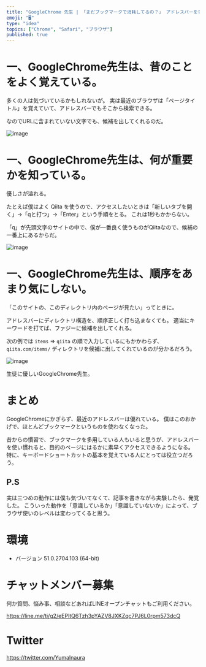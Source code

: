 ```yaml
---
title: "GoogleChrome 先生 | 「まだブックマークで消耗してるの？」 アドレスバーを多用すべき三つの理由"
emoji: "🖥"
type: "idea"
topics: ["Chrome", "Safari", "ブラウザ"]
published: true
---
```


# 一、GoogleChrome先生は、昔のことをよく覚えている。

多くの人は気づいているかもしれないが。
実は最近のブラウザは「ページタイトル」を覚えていて、アドレスバーでもそこから検索できる。

なのでURLに含まれていない文字でも、候補を出してくれるのだ。

![image](https://qiita-image-store.s3.amazonaws.com/0/89618/b3c1b623-63e5-4549-6ebf-0b7423f01295.png)

# 一、GoogleChrome先生は、何が重要かを知っている。

優しさが溢れる。

たとえば僕はよく Qiita を使うので、アクセスしたいときは「新しいタブを開く」→「qと打つ」→「Enter」という手順をとる。
これは1秒もかからない。

「q」が先頭文字のサイトの中で、僕が一番良く使うものがQiitaなので、候補の一番上にあるからだ。


![image](https://qiita-image-store.s3.amazonaws.com/0/89618/653fef56-a84f-ce9c-2f36-a8c2ca8d6765.png)

# 一、GoogleChrome先生は、順序をあまり気にしない。

「このサイトの、このディレクトリ内のページが見たい」ってときに。

アドレスバーにディレクトリ構造を、順序正しく打ち込まなくても。
適当にキーワードを打てば、ファジーに候補を出してくれる。

次の例では `items` => `qiita` の順で入力しているにもかかわらず、`qiita.com/items/` ディレクトリを候補に出してくれているのが分かるだろう。

![image](https://qiita-image-store.s3.amazonaws.com/0/89618/dd1b2599-1ff0-d3d7-c2ba-b7f5695ae461.png)


生徒に優しいGoogleChrome先生。

# まとめ

GoogleChromeにかぎらず、最近のアドレスバーは優れている。
僕はこのおかげで、ほとんどブックマークというものを使わなくなった。

昔からの慣習で、ブックマークを多用している人もいると思うが、アドレスバーを使い慣れると、目的のページにはるかに素早くアクセスできるようになる。
特に、キーボードショートカットの基本を覚えている人にとっては役立つだろう。

## P.S

実は三つめの動作には僕も気づいてなくて、記事を書きながら実験したら、発覚した。
こういった動作を「意識しているか」「意識していないか」によって、ブラウザ使いのレベルは変わってくると思う。

# 環境

- バージョン 51.0.2704.103 (64-bit)








<!-- Update From Qiita API -->

# チャットメンバー募集


何か質問、悩み事、相談などあればLINEオープンチャットもご利用ください。

https://line.me/ti/g2/eEPltQ6Tzh3pYAZV8JXKZqc7PJ6L0rpm573dcQ





# Twitter


https://twitter.com/YumaInaura


<!-- Update From Qiita API -->


